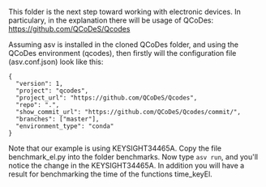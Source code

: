 This folder is the next step toward working with electronic devices.
In particulary, in the explanation there will be usage of QCoDes: https://github.com/QCoDeS/Qcodes

Assuming asv is installed in the cloned QCoDes folder, and using the QCoDes environment (qcodes), then firstly will the configuration file (asv.conf.json) look like this:
```
{
  "version": 1,
  "project": "qcodes",
  "project_url": "https://github.com/QCoDeS/Qcodes",
  "repo": ".",
  "show_commit_url": "https://github.com/QCoDeS/Qcodes/commit/",
  "branches": ["master"], 
  "environment_type": "conda"
}
```
Note that our example is using KEYSIGHT34465A.
Copy the file benchmark_el.py into the folder benchmarks.
Now type ```asv run```, and you'll notice the change in the KEYSIGHT34465A. In addition you will have a result for benchmarking the time of the functions time_keyEl.
